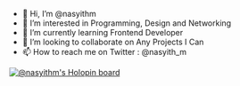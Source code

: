 - 👋 Hi, I’m @nasyithm
- 👀 I’m interested in Programming, Design and Networking
- 🌱 I’m currently learning Frontend Developer
- 💞️ I’m looking to collaborate on Any Projects I Can
- 📫 How to reach me on Twitter : @nasyith_m

[![@nasyithm's Holopin board](https://holopin.me/nasyithm)](https://holopin.io/@nasyithm)

<!---
nasyithm/nasyithm is a ✨ special ✨ repository because its `README.md` (this file) appears on your GitHub profile.
You can click the Preview link to take a look at your changes.
--->
